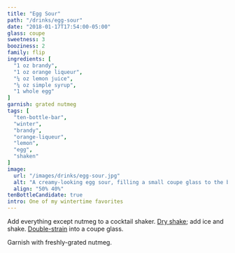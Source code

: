 ```yaml
---
title: "Egg Sour"
path: "/drinks/egg-sour"
date: "2018-01-17T17:54:00-05:00"
glass: coupe
sweetness: 3
booziness: 2
family: flip
ingredients: [
  "1 oz brandy",
  "1 oz orange liqueur",
  "¼ oz lemon juice",
  "¼ oz simple syrup",
  "1 whole egg"
]
garnish: grated nutmeg
tags: [
  "ten-bottle-bar",
  "winter",
  "brandy",
  "orange-liqueur",
  "lemon",
  "egg",
  "shaken"
]
image:
  url: "/images/drinks/egg-sour.jpg"
  alt: "A creamy-looking egg sour, filling a small coupe glass to the brim"
  align: "50% 40%"
tenBottleCandidate: true
intro: One of my wintertime favorites
---
```

Add everything except nutmeg to a cocktail shaker. [Dry shake](/techniques/shaking/#dry-shaking); add ice and shake. [Double-strain](/techniques/straining/#double-straining) into a coupe glass.

Garnish with freshly-grated nutmeg.
